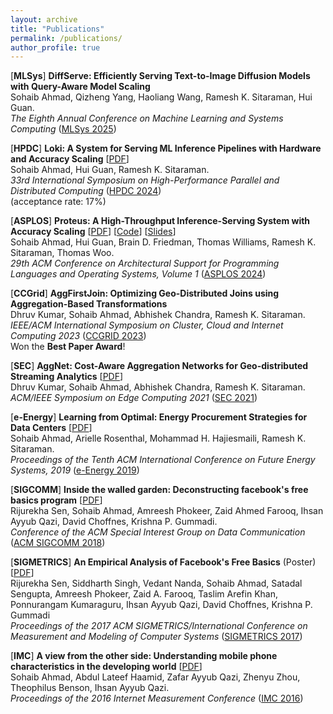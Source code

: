 ```yaml
---
layout: archive
title: "Publications"
permalink: /publications/
author_profile: true
---
```


\[**MLSys**\] **DiffServe: Efficiently Serving Text-to-Image Diffusion Models with Query-Aware Model Scaling**
<br> Sohaib Ahmad, Qizheng Yang, Haoliang Wang, Ramesh K. Sitaraman, Hui Guan.
<br> *The Eighth Annual Conference on Machine Learning and Systems
Computing* ([MLSys 2025](https://mlsys.org/Conferences/2025))

\[**HPDC**\] **Loki: A System for Serving ML Inference Pipelines with Hardware and Accuracy Scaling** [[PDF](https://sohaibahmad759.github.io/files/loki_hpdc24.pdf)]
<br> Sohaib Ahmad, Hui Guan, Ramesh K. Sitaraman.
<br> *33rd International Symposium on High-Performance Parallel and Distributed
Computing* ([HPDC 2024](https://www.hpdc.org/2024/))
<br>(acceptance rate: 17%)

\[**ASPLOS**\] **Proteus: A High-Throughput Inference-Serving System with Accuracy Scaling** [[PDF](https://sohaibahmad759.github.io/files/proteus.pdf)] [[Code](https://github.com/UMass-LIDS/Proteus)] [[Slides](https://sohaibahmad759.github.io/files/proteus_asplos24_talk.pptx)]
<br> Sohaib Ahmad, Hui Guan, Brain D. Friedman, Thomas Williams, Ramesh K. Sitaraman, Thomas Woo.
<br> *29th ACM Conference on Architectural Support for Programming Languages and Operating Systems, Volume 1* ([ASPLOS 2024](https://www.asplos-conference.org/asplos2024/))
<br> <!-- (acceptance rate: 16.2%) -->


\[**CCGrid**\] **AggFirstJoin: Optimizing Geo-Distributed Joins using Aggregation-Based Transformations**
<br> Dhruv Kumar, Sohaib Ahmad, Abhishek Chandra, Ramesh K. Sitaraman.
<br> *IEEE/ACM International Symposium on Cluster, Cloud and Internet Computing 2023* ([CCGRID 2023](https://ccgrid2023.iisc.ac.in/))
<br> Won the **Best Paper Award**!
<!-- (acceptance rate: 21%) -->


\[**SEC**\] **AggNet: Cost-Aware Aggregation Networks for Geo-distributed Streaming Analytics** [[PDF](https://groups.cs.umass.edu/ramesh/wp-content/uploads/sites/3/2021/06/sec21-final80.pdf)]
<br> Dhruv Kumar, Sohaib Ahmad, Abhishek Chandra, Ramesh K. Sitaraman.
<br> *ACM/IEEE Symposium on Edge Computing 2021* ([SEC 2021](http://acm-ieee-sec.org/2021/))
<!-- (acceptance rate: 23.7%) -->


\[**e-Energy**\] **Learning from Optimal: Energy Procurement Strategies for Data Centers** [[PDF](https://groups.cs.umass.edu/ramesh/wp-content/uploads/sites/3/2019/12/Learning-from-Optimal-Energy-Procurement-Strategies-for-Data-Centers.pdf)]
<br> Sohaib Ahmad, Arielle Rosenthal, Mohammad H. Hajiesmaili, Ramesh K. Sitaraman.
<br> *Proceedings of the Tenth ACM International Conference on Future Energy Systems, 2019* ([e-Energy 2019](https://energy.acm.org/conferences/eenergy/2019/))


\[**SIGCOMM**\] **Inside the walled garden: Deconstructing facebook's free basics program** [[PDF](https://pubs.cs.uct.ac.za/id/eprint/1255/1/sigcomm-ccr-paper115.pdf)]
<br> Rijurekha Sen, Sohaib Ahmad, Amreesh Phokeer, Zaid Ahmed Farooq, Ihsan Ayyub Qazi, David Choffnes, Krishna P. Gummadi.
<br> *Conference of the ACM Special Interest Group on Data Communication* ([ACM SIGCOMM 2018](https://conferences.sigcomm.org/sigcomm/2018/))
<!-- (acceptance rate: 18.18%) -->

\[**SIGMETRICS**\] **An Empirical Analysis of Facebook's Free Basics** (Poster) [[PDF](https://dl.acm.org/doi/pdf/10.1145/3078505.3078554)]
<br> Rijurekha Sen, Siddharth Singh, Vedant Nanda, Sohaib Ahmad, Satadal Sengupta, Amreesh Phokeer, Zaid A. Farooq, Taslim Arefin Khan, Ponnurangam Kumaraguru, Ihsan Ayyub Qazi, David Choffnes, Krishna P. Gummadi
<br> *Proceedings of the 2017 ACM SIGMETRICS/International Conference on Measurement and Modeling of Computer Systems* ([SIGMETRICS 2017](https://www.sigmetrics.org/sigmetrics2017/))


\[**IMC**\] **A view from the other side: Understanding mobile phone characteristics in the developing world** [[PDF](http://static.cs.brown.edu/people/tab/papers/IMC16.pdf)]
<br> Sohaib Ahmad, Abdul Lateef Haamid, Zafar Ayyub Qazi, Zhenyu Zhou, Theophilus Benson, Ihsan Ayyub Qazi.
<br> *Proceedings of the 2016 Internet Measurement Conference* ([IMC 2016](http://conferences2.sigcomm.org/imc/2016/))
<!-- (acceptance rate: 25%) -->

